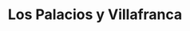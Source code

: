 ---
title: Los Palacios y Villafranca
url: /los-palacios-y-villafranca/
latitude: 37.162
longitude: -5.925
---
